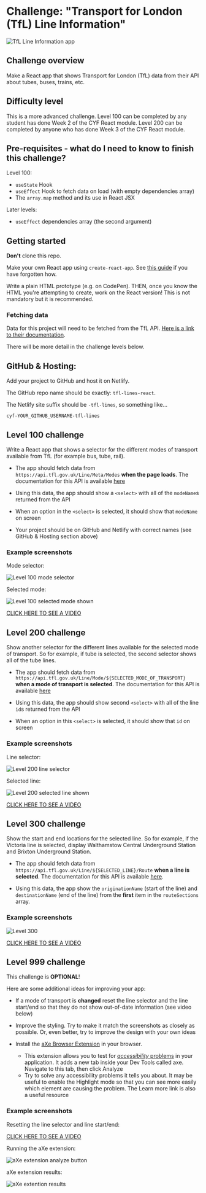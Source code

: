 # Challenge: "Transport for London (TfL) Line Information"

![TfL Line Information app](example-screenshots/level-300-screenshot.png)

## Challenge overview

Make a React app that shows Transport for London (TfL) data from their API about tubes, buses, trains, etc.

## Difficulty level

This is a more advanced challenge. Level 100 can be completed by any student has done Week 2 of the CYF React module. Level 200 can be completed by anyone who has done Week 3 of the CYF React module.

## Pre-requisites - what do I need to know to finish this challenge?

Level 100:

- `useState` Hook
- `useEffect` Hook to fetch data on load (with empty dependencies array)
- The `array.map` method and its use in React JSX

Later levels:

- `useEffect` dependencies array (the second argument)

## Getting started

**Don't** clone this repo.

Make your own React app using `create-react-app`.  See [this guide](https://docs.codeyourfuture.io/students/guides/creating-a-react-app) if you have forgotten how.

Write a plain HTML prototype (e.g. on CodePen). THEN, once you know the HTML you're attempting to create, work on the React version! This is not mandatory but it is recommended.

### Fetching data

Data for this project will need to be fetched from the TfL API. [Here is a link to their documentation](https://api.tfl.gov.uk/swagger/ui/index.html).

There will be more detail in the challenge levels below.

## GitHub & Hosting:

Add your project to GitHub and host it on Netlify.

The GitHub repo name should be exactly: `tfl-lines-react`.

The Netlify site suffix should be `-tfl-lines`, so something like...

```
cyf-YOUR_GITHUB_USERNAME-tfl-lines
```

## Level 100 challenge

Write a React app that shows a selector for the different modes of transport available from TfL (for example bus, tube, rail).

- The app should fetch data from `https://api.tfl.gov.uk/Line/Meta/Modes` **when the page loads**. The documentation for this API is available [here](https://api.tfl.gov.uk/swagger/ui/index.html?url=/swagger/docs/v1#!/Line/Line_MetaModes)

- Using this data, the app should show a `<select>` with all of the `modeName`s returned from the API

- When an option in the `<select>` is selected, it should show that `modeName` on screen

- Your project should be on GitHub and Netlify with correct names (see GitHub & Hosting section above)

### Example screenshots

Mode selector:

![Level 100 mode selector](example-screenshots/level-100-screenshot-1.png)

Selected mode:

![Level 100 selected mode shown](example-screenshots/level-100-screenshot-2.png)

[CLICK HERE TO SEE A VIDEO](example-screenshots/level-100-video.gif)

## Level 200 challenge

Show another selector for the different lines available for the selected mode of transport. So for example, if tube is selected, the second selector shows all of the tube lines.

- The app should fetch data from `https://api.tfl.gov.uk/Line/Mode/${SELECTED_MODE_OF_TRANSPORT}` **when a mode of transport is selected**. The documentation for this API is available [here](https://api.tfl.gov.uk/swagger/ui/index.html?url=/swagger/docs/v1#!/Line/Line_GetByMode)

- Using this data, the app should show second `<select>` with all of the line `id`s returned from the API

- When an option in this `<select>` is selected, it should show that `id` on screen

### Example screenshots

Line selector:

![Level 200 line selector](example-screenshots/level-200-screenshot-1.png)

Selected line:

![Level 200 selected line shown](example-screenshots/level-200-screenshot-2.png)

[CLICK HERE TO SEE A VIDEO](example-screenshots/level-200-video.gif)

## Level 300 challenge

Show the start and end locations for the selected line. So for example, if the Victoria line is selected, display Walthamstow Central Underground Station and Brixton Underground Station.

- The app should fetch data from `https://api.tfl.gov.uk/Line/${SELECTED_LINE}/Route` **when a line is selected**. The documentation for this API is available [here](https://api.tfl.gov.uk/swagger/ui/index.html?url=/swagger/docs/v1#!/Line/Line_LineRoutesByIds).

- Using this data, the app show the `originationName` (start of the line) and `destinationName` (end of the line) from the **first** item in the `routeSections` array.

### Example screenshots

![Level 300](example-screenshots/level-300-screenshot.png)

[CLICK HERE TO SEE A VIDEO](example-screenshots/level-300-video.gif)

## Level 999 challenge

This challenge is **OPTIONAL**!

Here are some additional ideas for improving your app:

- If a mode of transport is **changed** reset the line selector and the line start/end so that they do not show out-of-date information (see video below)

- Improve the styling. Try to make it match the screenshots as closely as possible. Or, even better, try to improve the design with your own ideas

- Install the [aXe Browser Extension](https://www.deque.com/axe/axe-for-web/) in your browser.
  - This extension allows you to test for [*accessibility* problems](https://developer.mozilla.org/en-US/docs/Learn/Accessibility/What_is_accessibility) in your application. It adds a new tab inside your Dev Tools called axe. Navigate to this tab, then click Analyze
  - Try to solve any accessibility problems it tells you about. It may be useful to enable the Highlight mode so that you can see more easily which element are causing the problem. The Learn more link is also a useful resource

### Example screenshots

Resetting the line selector and line start/end:

[CLICK HERE TO SEE A VIDEO](example-screenshots/level-999-video.gif)

Running the aXe extension:

![aXe extension analyze button](example-screenshots/level-999-screenshot-1.png)

aXe extension results:

![aXe extention results](example-screenshots/level-999-screenshot-2.png)
